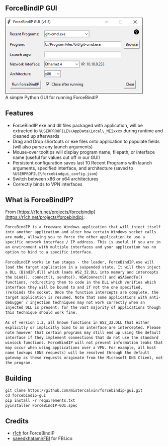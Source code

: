## ForceBindIP GUI
![example](images/forcebindipgui.png "ForceBindIP GUI")
\
A simple Python GUI for running ForceBindIP

## Features

- ForceBindIP exe and dll files packaged with application, will be extracted to `%USERPRROFILE%\AppData\Local\_MEIxxxx` during runtime and cleaned up afterwards
- Drag and Drop shortcuts or exe files onto application to populate fields (will also parse any launch arguments)
- Mouse-over tooltips will display program name, filepath, or interface name (useful for values cut off in our GUI)
- Persistent configuration saves last 10 Recent Programs with launch arguments, specified interface, and architecture (saved to `%USERPROFILE\forcebindgui_config.json`)
- Switch between x86 or x64 architectures
- Correctly binds to VPN interfaces

## What is ForceBindIP?
From [https://r1ch.net/projects/forcebindip](https://r1ch.net/projects/forcebindip):

```
ForceBindIP is a freeware Windows application that will inject itself into another application and alter how certain Windows socket calls are made, allowing you to force the other application to use a specific network interface / IP address. This is useful if you are in an environment with multiple interfaces and your application has no option to bind to a specific interface.

ForceBindIP works in two stages - the loader, ForceBindIP.exe will load the target application in a suspended state. It will then inject a DLL (BindIP.dll) which loads WS2_32.DLL into memory and intercepts the bind(), connect(), sendto(), WSAConnect() and WSASendTo() functions, redirecting them to code in the DLL which verifies which interface they will be bound to and if not the one specified, (re)binds the socket. Once the function intercepts are complete, the target application is resumed. Note that some applications with anti-debugger / injection techniques may not work correctly when an injected DLL is present; for the vast majority of applications though this technique should work fine.

As of version 1.2, all known functions in WS2_32.DLL that either explicitly or implicitly bind to an interface are intercepted. Please note however that certain programs may still end up using the default interface if they implement connections that do not use the standard winsock functions. ForceBindIP will not prevent information leaks that may occur when using applications over a VPN. For example, all host name lookups (DNS requests) will be resolved through the default gateway as these requests originate from the Microsoft DNS Client, not the program.
```

## Building

```
git clone https://github.com/mistercalvin/forcebindip-gui.git
cd forcebindip-gui
pip install -r requirements.txt
pyinstaller ForceBindIP-GUI.spec
```

## Credits
- [r1ch](https://r1ch.net/projects/forcebindip) for ForceBindIP
- [saeedkhatami/FBI](https://github.com/saeedkhatami/FBI) for FBI.ico